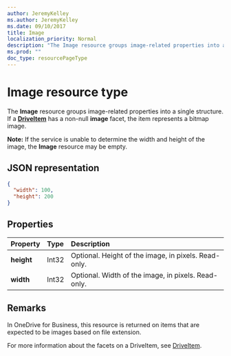 ```yaml
---
author: JeremyKelley
ms.author: JeremyKelley
ms.date: 09/10/2017
title: Image
localization_priority: Normal
description: "The Image resource groups image-related properties into a single structure."
ms.prod: ""
doc_type: resourcePageType
---
```


# Image resource type

The **Image** resource groups image-related properties into a single structure.
If a [**DriveItem**](driveitem.md) has a non-null **image** facet, the item represents a bitmap image.

**Note:** If the service is unable to determine the width and height of the image, the **Image** resource may be empty.

## JSON representation

<!-- { "blockType": "resource", "@odata.type": "microsoft.graph.image" } -->
```json
{
  "width": 100,
  "height": 200
}
```

## Properties

| Property   | Type  | Description                                |
|:-----------|:------|:-------------------------------------------|
| **height** | Int32 | Optional. Height of the image, in pixels. Read-only. |
| **width**  | Int32 | Optional. Width of the image, in pixels. Read-only.  |

## Remarks

In OneDrive for Business, this resource is returned on items that are expected to be images based on file extension.

For more information about the facets on a DriveItem, see [DriveItem](driveitem.md).


<!-- {
  "type": "#page.annotation",
  "description": "The image facet describes properties of an image like width and height",
  "keywords": "image,width,height,item,facet",
  "section": "documentation",
  "tocPath": "Facets/Image"
} -->
